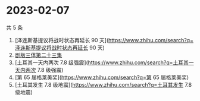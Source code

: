 # 2023-02-07

共 5 条

<!-- BEGIN -->
<!-- 最后更新时间 Tue Feb 07 2023 12:09:07 GMT+0800 (China Standard Time) -->

1. [泽连斯基提议将战时状态再延长 90
   天](https://www.zhihu.com/search?q=泽连斯基提议将战时状态再延长 90 天)
1. [剧版三体第二十三集](https://www.zhihu.com/search?q=剧版三体第二十三集)
1. [土耳其一天内两次 7.8 级强震](https://www.zhihu.com/search?q=土耳其一天内两次
   7.8 级强震)
1. [第 65 届格莱美奖](https://www.zhihu.com/search?q=第 65 届格莱美奖)
1. [土耳其发生 7.8 级地震](https://www.zhihu.com/search?q=土耳其发生 7.8 级地震)

<!-- END -->
